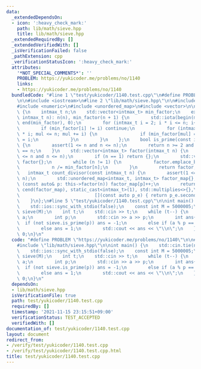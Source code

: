 ```yaml
---
data:
  _extendedDependsOn:
  - icon: ':heavy_check_mark:'
    path: lib/math/sieve.hpp
    title: lib/math/sieve.hpp
  _extendedRequiredBy: []
  _extendedVerifiedWith: []
  _isVerificationFailed: false
  _pathExtension: cpp
  _verificationStatusIcon: ':heavy_check_mark:'
  attributes:
    '*NOT_SPECIAL_COMMENTS*': ''
    PROBLEM: https://yukicoder.me/problems/no/1140
    links:
    - https://yukicoder.me/problems/no/1140
  bundledCode: "#line 1 \"test/yukicoder/1140.test.cpp\"\n#define PROBLEM \"https://yukicoder.me/problems/no/1140\"\
    \n\n#include <iostream>\n#line 2 \"lib/math/sieve.hpp\"\n\n#include <cassert>\n\
    #include <numeric>\n#include <unordered_map>\n#include <vector>\n\nstruct Sieve\
    \ {\n    intmax_t n;\n    std::vector<intmax_t> min_factor;\n    explicit Sieve(const\
    \ intmax_t n): n(n), min_factor(n + 1) {\n        std::iota(begin(min_factor),\
    \ end(min_factor), 0);\n        for (intmax_t i = 2; i * i <= n; i++) {\n    \
    \        if (min_factor[i] != i) continue;\n            for (intmax_t mul = i\
    \ * i; mul <= n; mul += i) {\n                if (min_factor[mul] == mul) min_factor[mul]\
    \ = i;\n            }\n        }\n    };\n    bool is_prime(const intmax_t n)\
    \ {\n        assert(1 <= n and n <= n);\n        return n >= 2 and min_factor[n]\
    \ == n;\n    }\n    std::vector<intmax_t> factor(intmax_t n) {\n        assert(1\
    \ <= n and n <= n);\n        if (n == 1) return {};\n        std::vector<intmax_t>\
    \ factor{};\n        while (n != 1) {\n            factor.emplace_back(min_factor[n]);\n\
    \            n /= min_factor[n];\n        }\n        return factor;\n    }\n \
    \   intmax_t count_divisor(const intmax_t n) {\n        assert(1 <= n and n <=\
    \ n);\n        std::unordered_map<intmax_t, intmax_t> factor_map{};\n        for\
    \ (const auto& p: this->factor(n)) factor_map[p]++;\n        return std::transform_reduce(cbegin(factor_map),\
    \ cend(factor_map), static_cast<intmax_t>(1), std::multiplies<>{},\n         \
    \                            [](const auto p_e) { return p_e.second + 1; });\n\
    \    }\n};\n#line 5 \"test/yukicoder/1140.test.cpp\"\n\nint main() {\n    std::cin.tie(nullptr);\n\
    \    std::ios::sync_with_stdio(false);\n    const int M = 5000005;\n    Sieve\
    \ sieve(M);\n    int t;\n    std::cin >> t;\n    while (t--) {\n        long long\
    \ a;\n        int p;\n        std::cin >> a >> p;\n        int ans{};\n      \
    \  if (not sieve.is_prime(p)) ans = -1;\n        else if (a % p == 0) ans = 0;\n\
    \        else ans = 1;\n        std::cout << ans << \"\\n\";\n    }\n    return\
    \ 0;\n}\n"
  code: "#define PROBLEM \"https://yukicoder.me/problems/no/1140\"\n\n#include <iostream>\n\
    #include \"lib/math/sieve.hpp\"\n\nint main() {\n    std::cin.tie(nullptr);\n\
    \    std::ios::sync_with_stdio(false);\n    const int M = 5000005;\n    Sieve\
    \ sieve(M);\n    int t;\n    std::cin >> t;\n    while (t--) {\n        long long\
    \ a;\n        int p;\n        std::cin >> a >> p;\n        int ans{};\n      \
    \  if (not sieve.is_prime(p)) ans = -1;\n        else if (a % p == 0) ans = 0;\n\
    \        else ans = 1;\n        std::cout << ans << \"\\n\";\n    }\n    return\
    \ 0;\n}\n"
  dependsOn:
  - lib/math/sieve.hpp
  isVerificationFile: true
  path: test/yukicoder/1140.test.cpp
  requiredBy: []
  timestamp: '2021-11-15 23:15:51+09:00'
  verificationStatus: TEST_ACCEPTED
  verifiedWith: []
documentation_of: test/yukicoder/1140.test.cpp
layout: document
redirect_from:
- /verify/test/yukicoder/1140.test.cpp
- /verify/test/yukicoder/1140.test.cpp.html
title: test/yukicoder/1140.test.cpp
---
```

